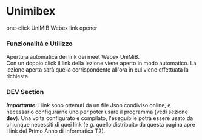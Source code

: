 # Unimibex
one-click UniMiB Webex link opener

### Funzionalità e Utilizzo
Apertura automatica dei link dei meet Webex UniMiB.  
Con un doppio click il link della lezione viene aperto in modo automatico. La lezione aperta sarà quella corrispondente all'ora in cui viene effettuata la richiesta.

### DEV Section
***Importante:*** i link sono ottenuti da un file Json condiviso online, è necessario configurarne uno per poter usare il programma (vedi sezione **dev**). Una volta configurato e compilato, l'eseguibile potrà essere usato da chiunque necessiti di quei link (e.g. quello distribuito da questa pagina apre i link del Primo Anno di Informatica T2).
